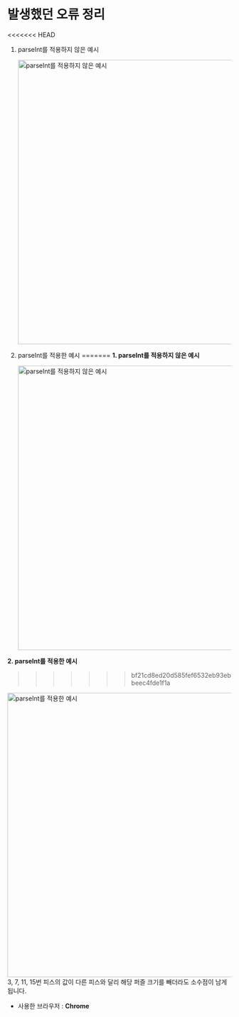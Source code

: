 # 발생했던 오류 정리

<<<<<<< HEAD
1. parseInt를 적용하지 않은 예시

   <img src="https://user-images.githubusercontent.com/67398691/128690199-18aa4865-9398-4154-99d5-654433166bb3.JPG" alt="parseInt를 적용하지 않은 예시" width="640px" />

2. parseInt를 적용한 예시
=======
**1. parseInt를 적용하지 않은 예시**

   <img src="https://user-images.githubusercontent.com/67398691/128690199-18aa4865-9398-4154-99d5-654433166bb3.JPG" alt="parseInt를 적용하지 않은 예시" width="640px" />

**2. parseInt를 적용한 예시**
>>>>>>> bf21cd8ed20d585fef6532eb93ebbeec4fde1f1a

   <img src="https://user-images.githubusercontent.com/67398691/128690331-cf411f1a-169c-4a78-b0f7-cb291e1c4bd9.JPG" alt="parseInt를 적용한 예시" width="640px" />
   3, 7, 11, 15번 피스의 값이 다른 피스와 달리 해당 퍼즐 크기를 빼더라도 소수점이 남게 됩니다.

- 사용한 브라우저 : **Chrome**
